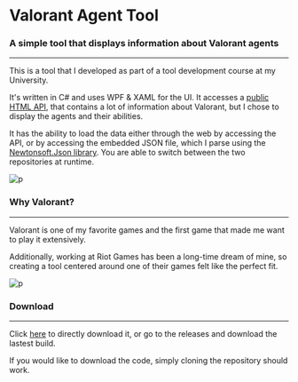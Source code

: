 # Valorant Agent Tool
### A simple tool that displays information about Valorant agents

---

This is a tool that I developed as part of a tool development course at my University.

It's written in C# and uses WPF & XAML for the UI. It accesses a [public HTML API](https://valorant-api.com), that contains a lot of information about Valorant, but I chose to display the agents and their abilities.

It has the ability to load the data either through the web by accessing the API, or by accessing the embedded JSON file, which I parse using the [Newtonsoft.Json library](https://www.nuget.org/packages/Newtonsoft.Json/13.0.3?_src=template). You are able to switch between the two repositories at runtime.

![p](https://i.imgur.com/yCkHlZH.png)


### Why Valorant?
---

Valorant is one of my favorite games and the first game that made me want to play it extensively. 

Additionally, working at Riot Games has been a long-time dream of mine, so creating a tool centered around one of their games felt like the perfect fit.

![p](https://i.imgur.com/iqpWJl7.gif)

### Download
---
Click [here](https://github.com/AlexKougentakos/ValorantAgentTool/releases/download/v1.0/ValorantAgentTool-v1.0.zip) to directly download it, or go to the releases and download the lastest build.

If you would like to download the code, simply cloning the repository should work.
